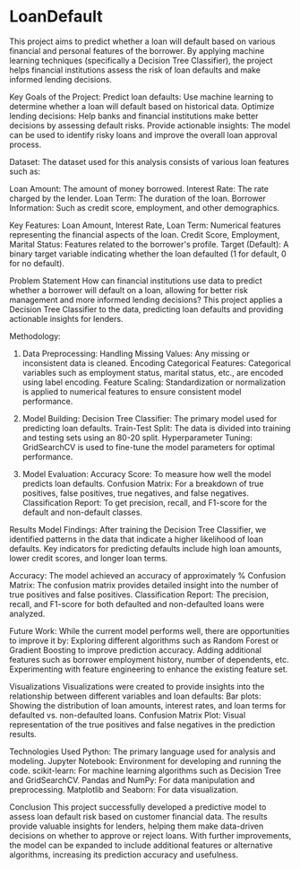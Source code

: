 # LoanDefault
This project aims to predict whether a loan will default based on various financial and personal features of the borrower. By applying machine learning techniques (specifically a Decision Tree Classifier), the project helps financial institutions assess the risk of loan defaults and make informed lending decisions.

Key Goals of the Project:
Predict loan defaults: Use machine learning to determine whether a loan will default based on historical data.
Optimize lending decisions: Help banks and financial institutions make better decisions by assessing default risks.
Provide actionable insights: The model can be used to identify risky loans and improve the overall loan approval process.

Dataset:
The dataset used for this analysis consists of various loan features such as:

Loan Amount: The amount of money borrowed.
Interest Rate: The rate charged by the lender.
Loan Term: The duration of the loan.
Borrower Information: Such as credit score, employment, and other demographics.

Key Features:
Loan Amount, Interest Rate, Loan Term: Numerical features representing the financial aspects of the loan.
Credit Score, Employment, Marital Status: Features related to the borrower's profile.
Target (Default): A binary target variable indicating whether the loan defaulted (1 for default, 0 for no default).

Problem Statement
How can financial institutions use data to predict whether a borrower will default on a loan, allowing for better risk management and more informed lending decisions?
This project applies a Decision Tree Classifier to the data, predicting loan defaults and providing actionable insights for lenders.

Methodology:
1. Data Preprocessing:
Handling Missing Values: Any missing or inconsistent data is cleaned.
Encoding Categorical Features: Categorical variables such as employment status, marital status, etc., are encoded using label encoding.
Feature Scaling: Standardization or normalization is applied to numerical features to ensure consistent model performance.

2. Model Building:
Decision Tree Classifier: The primary model used for predicting loan defaults.
Train-Test Split: The data is divided into training and testing sets using an 80-20 split.
Hyperparameter Tuning: GridSearchCV is used to fine-tune the model parameters for optimal performance.

3. Model Evaluation:
Accuracy Score: To measure how well the model predicts loan defaults.
Confusion Matrix: For a breakdown of true positives, false positives, true negatives, and false negatives.
Classification Report: To get precision, recall, and F1-score for the default and non-default classes.

Results
Model Findings:
After training the Decision Tree Classifier, we identified patterns in the data that indicate a higher likelihood of loan defaults. Key indicators for predicting defaults include high loan amounts, lower credit scores, and longer loan terms.

Accuracy: The model achieved an accuracy of approximately % 
Confusion Matrix: The confusion matrix provides detailed insight into the number of true positives and false positives.
Classification Report: The precision, recall, and F1-score for both defaulted and non-defaulted loans were analyzed.

Future Work:
While the current model performs well, there are opportunities to improve it by:
Exploring different algorithms such as Random Forest or Gradient Boosting to improve prediction accuracy.
Adding additional features such as borrower employment history, number of dependents, etc.
Experimenting with feature engineering to enhance the existing feature set.

Visualizations
Visualizations were created to provide insights into the relationship between different variables and loan defaults:
Bar plots: Showing the distribution of loan amounts, interest rates, and loan terms for defaulted vs. non-defaulted loans.
Confusion Matrix Plot: Visual representation of the true positives and false negatives in the prediction results.

Technologies Used
Python: The primary language used for analysis and modeling.
Jupyter Notebook: Environment for developing and running the code.
scikit-learn: For machine learning algorithms such as Decision Tree and GridSearchCV.
Pandas and NumPy: For data manipulation and preprocessing.
Matplotlib and Seaborn: For data visualization.

Conclusion
This project successfully developed a predictive model to assess loan default risk based on customer financial data. The results provide valuable insights for lenders, helping them make data-driven decisions on whether to approve or reject loans. With further improvements, the model can be expanded to include additional features or alternative algorithms, increasing its prediction accuracy and usefulness.



